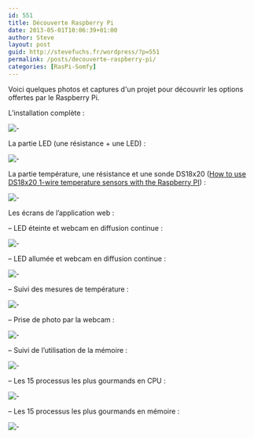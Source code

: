 ```yaml
---
id: 551
title: Découverte Raspberry Pi
date: 2013-05-01T10:06:39+01:00
author: Steve
layout: post
guid: http://stevefuchs.fr/wordpress/?p=551
permalink: /posts/decouverte-raspberry-pi/
categories: [RasPi-Somfy]
---
```

Voici quelques photos et captures d'un projet pour découvrir les options offertes par le Raspberry Pi.

L&rsquo;installation complète :  

![-]({{site.baseurl}}/wp-content/uploads/2013/05/DSC02127MIN.jpg)

La partie LED (une résistance + une LED) :

![-]({{site.baseurl}}/wp-content/uploads/2013/05/DSC02132MIN.jpg)

La partie température, une résistance et une sonde DS18x20 ([How to use DS18x20 1-wire temperature sensors with the Raspberry PI](http://webshed.org/wiki/RaspberryPI_DS1820#How_to_use_DS18x20_1-wire_temperature_sensors_with_the_Raspberry_PI)) :  

![-]({{site.baseurl}}/wp-content/uploads/2013/05/DSC02133MIN.jpg)

Les écrans de l&rsquo;application web :

&#8211; LED éteinte et webcam en diffusion continue :  

![-]({{site.baseurl}}/wp-content/uploads/2013/05/WebCamLive_LEDoff.jpg)

&#8211; LED allumée et webcam en diffusion continue :  

![-]({{site.baseurl}}/wp-content/uploads/2013/05/WebCamLive_LEDon.jpg)

&#8211; Suivi des mesures de température :  

![-]({{site.baseurl}}/wp-content/uploads/2013/05/Temperature.jpg)

&#8211; Prise de photo par la webcam :  

![-]({{site.baseurl}}/wp-content/uploads/2013/05/WebCamShot.jpg)

&#8211; Suivi de l&rsquo;utilisation de la mémoire :  

![-]({{site.baseurl}}/wp-content/uploads/2013/05/MemoryUsage.jpg)

&#8211; Les 15 processus les plus gourmands en CPU :  

![-]({{site.baseurl}}/wp-content/uploads/2013/05/Top15ProcessesCPUUsage.jpg)

&#8211; Les 15 processus les plus gourmands en mémoire :  

![-]({{site.baseurl}}/wp-content/uploads/2013/05/Top15ProcessesMemoryUsage.jpg)